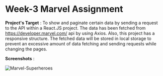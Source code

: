 # Week-3 Marvel Assignment

**Project's Target** : To show and paginate certain data by sending a request to the API within a React.JS project. The data has been fetched from https://developer.marvel.com/ api by using Axios. Also, this project has a responsive structure. The fetched data will be stored in local storage to prevent an excessive amount of data fetching and sending requests while changing the pages.

**Screenshots** :

![Marvel-Superheroes](https://user-images.githubusercontent.com/93548218/161380531-1080f5b1-61f2-46ee-8e8e-a37f508d3769.png)
